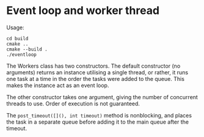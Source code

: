 # Event loop and worker thread

Usage:

    cd build
    cmake ..
    cmake --build .
    ./eventloop

The Workers class has two constructors. The default constructor (no arguments) returns an instance utilising a single thread,
or rather, it runs one task at a time in the order the tasks were added to the queue. This makes the instance act as an event loop.

The other constructor takes one argument, giving the number of concurrent threads to use. Order of execution is not guaranteed.

The `post_timeout([](), int timeout)` method is nonblocking, and places the task in a separate queue before adding it to the main
queue after the timeout.
